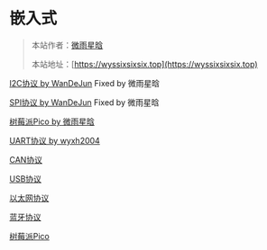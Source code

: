 # 嵌入式

> 本站作者：[微雨星晗](https://github.com/WeiYuXingHan)
>
> 本站地址：[https://wyssixsixsix.top](https://wyssixsixsix.top)

[I2C协议 by WanDeJun](I2C协议.md) Fixed by 微雨星晗

[SPI协议 by WanDeJun](SPI协议.md) Fixed by 微雨星晗

[树莓派Pico by 微雨星晗](树莓派Pico.md)

[UART协议 by wyxh2004](UART协议.md)

[CAN协议](CAN协议.md)

[USB协议](USB协议.md)

[以太网协议](以太网协议.md)

[蓝牙协议](蓝牙协议.md)

[树莓派Pico](树莓派Pico.md)


